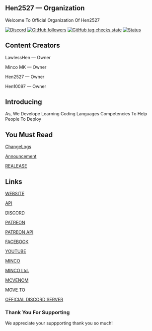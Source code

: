 ## Hen2527 — Organization
Welcome To Official Organization Of Hen2527

[![Discord](https://img.shields.io/discord/800561861472026646?color=%237289da&label=Discord&logo=Discord&logoColor=%2300ff00&style=plastic)](https://discord.io/Hen2527)  [![GitHub followers](https://img.shields.io/github/followers/Hen2527-Organization?color=%237289da&label=Followers&logo=GitHub&logoColor=%237289da&style=social)](https://github.com/Hen2527-Organization/) [![GitHub tag checks state](https://img.shields.io/github/checks-status/Hen2527-Organization/Hen2527-Organization/v1.0?color=%237279da&label=Checks&logo=GitHub&style=plastic)](https://github.com/Hen2527-Organization/Hen2527-Organization/v1.0/) [![Status](https://img.shields.io/static/v1?label=Status&message=Stable✔️&color=00ff00&style=plastic)](https://hen2527.tk/start/)

## Content Creators

LawlessHen — Owner

Minco MK — Owner

Hen2527 — Owner

Hen10097 — Owner


## Introducing
As, We Develope Learning Coding Languages Competencies To Help People To Deploy

## You Must Read
[ChangeLogs](/CHANGELOGS.md)

[Announcement](/ANNOUNCEMENT.md)

[REALEASE](/REALEASE.md)

## Links
 [WEBSITE](https://hen2527.tk/)

 [API](https://apihost.tk/)

 [DISCORD](https://discord.io/Hen2527)

 [PATREON](https://patreon.com/Hen2527)

 [PATREON API](https://patreon.com/APiHost)

 [FACEBOOK](https://fb.com/LawlessHen)

 [YOUTUBE](https://youtube.com/LawlessHen)

 [MINCO](https://minco.kro.kr/)

 [MINCO Ltd.](https://minco.ml/)

 [MCVENOM](https://mcvenom.cf/)

 [MOVE TO](https://move-to.tk/)

 [OFFICIAL DISCORD SERVER](https://discord.io/Hen2527)

### Thank You For Supporting
We appreciate your suppporting thank you so much! 
